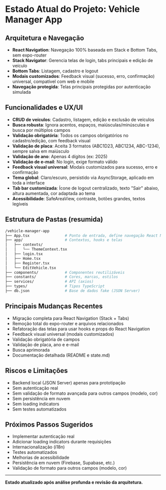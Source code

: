 # Estado Atual do Projeto: Vehicle Manager App

## Arquitetura e Navegação

- **React Navigation**: Navegação 100% baseada em Stack e Bottom Tabs, sem expo-router
- **Stack Navigator**: Gerencia telas de login, tabs principais e edição de veículo
- **Bottom Tabs**: Listagem, cadastro e logout
- **Modais customizados**: Feedback visual (sucesso, erro, confirmação) universal, compatível com web e mobile
- **Navegação protegida**: Telas principais protegidas por autenticação simulada

## Funcionalidades e UX/UI

- **CRUD de veículos**: Cadastro, listagem, edição e exclusão de veículos
- **Busca robusta**: Ignora acentos, espaços, maiúsculas/minúsculas e busca por múltiplos campos
- **Validação obrigatória**: Todos os campos obrigatórios no cadastro/edição, com feedback visual
- **Validação de placa**: Aceita 3 formatos (ABC1D23, ABC1234, ABC-1234), sempre salva em maiúsculo
- **Validação de ano**: Apenas 4 dígitos (ex: 2025)
- **Validação de e-mail**: No login, exige formato válido
- **Feedback visual universal**: Modais customizados para sucesso, erro e confirmação
- **Tema global**: Claro/escuro, persistido via AsyncStorage, aplicado em toda a interface
- **Tab bar customizada**: Ícone de logout centralizado, texto "Sair" abaixo, altura aumentada, cor adaptada ao tema
- **Acessibilidade**: SafeAreaView, contraste, botões grandes, textos legíveis

## Estrutura de Pastas (resumida)

```bash
/vehicle-manager-app
├── App.tsx                # Ponto de entrada, define navegação React Navigation
├── app/                   # Contextos, hooks e telas
│   ├── contexts/
│   │   └── ThemeContext.tsx
│   ├── login.tsx
│   ├── Home.tsx
│   ├── Register.tsx
│   └── EditVehicle.tsx
├── components/            # Componentes reutilizáveis
├── constants/             # Cores, marcas, estilos
├── services/              # API (axios)
├── types/                 # Tipos TypeScript
├── db.json                # Base de dados fake (JSON Server)
```

## Principais Mudanças Recentes

- Migração completa para React Navigation (Stack + Tabs)
- Remoção total do expo-router e arquivos relacionados
- Refatoração das telas para usar hooks e props do React Navigation
- Feedback visual universal (modais customizados)
- Validação obrigatória de campos
- Validação de placa, ano e e-mail
- Busca aprimorada
- Documentação detalhada (README e state.md)

## Riscos e Limitações

- Backend local (JSON Server) apenas para prototipação
- Sem autenticação real
- Sem validação de formato avançada para outros campos (modelo, cor)
- Sem persistência em nuvem
- Sem loading indicators
- Sem testes automatizados

## Próximos Passos Sugeridos

- Implementar autenticação real
- Adicionar loading indicators durante requisições
- Internacionalização (i18n)
- Testes automatizados
- Melhorias de acessibilidade
- Persistência em nuvem (Firebase, Supabase, etc.)
- Validação de formato para outros campos (modelo, cor)

---

**Estado atualizado após análise profunda e revisão da arquitetura.**
